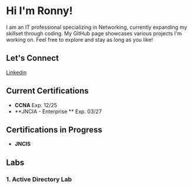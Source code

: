 # Hi I'm Ronny!

I am an IT professional specializing in Networking, currently expanding my skillset through coding. My GitHub page showcases various projects I'm working on. Feel free to explore and stay as long as you like!


## Let's Connect
[Linkedin](https://www.linkedin.com/in/ronny-susanto68/)


## Current Certifications
- **CCNA** Exp. 12/25
- **JNCIA - Enterprise ** Exp. 03/27

## Certifications in Progress
- **JNCIS**

## Labs
### 1. Active Directory Lab

